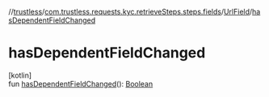 //[trustless](../../../index.md)/[com.trustless.requests.kyc.retrieveSteps.steps.fields](../index.md)/[UrlField](index.md)/[hasDependentFieldChanged](has-dependent-field-changed.md)

# hasDependentFieldChanged

[kotlin]\
fun [hasDependentFieldChanged](has-dependent-field-changed.md)(): [Boolean](https://kotlinlang.org/api/latest/jvm/stdlib/kotlin/-boolean/index.html)

